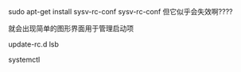 sudo apt-get install sysv-rc-conf
sysv-rc-conf 但它似乎会失效啊????

就会出现简单的图形界面用于管理启动项



update-rc.d
lsb

systemctl
